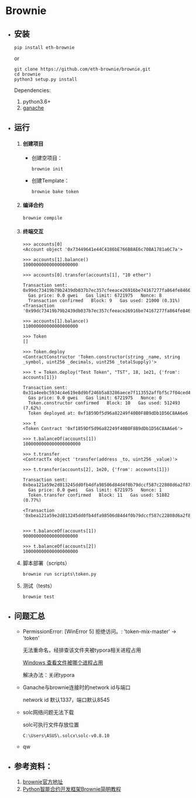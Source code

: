 # Brownie

- ## 安装

  ```
  pip install eth-brownie
  ```

  or

  ```
  git clone https://github.com/eth-brownie/brownie.git
  cd brownie
  python3 setup.py install
  ```

  Dependencies:

  1. python3.6+
  2. [ganache](https://github.com/trufflesuite/ganache)

- ## 运行

  1. #### 创建项目

     - 创建空项目：

       ```
       brownie init
       ```

     - 创建Template：

       ```
       brownie bake token
       ```

  2. #### 编译合约

     ```
     brownie compile
     ```

  3. #### 终端交互

     ```
     >>> accounts[0]
     <Account object '0x73449641e44C4186bE766B8AE6c70BA1781a6C7a'>
     
     >>> accounts[1].balance()
     100000000000000000000
     
     >>> accounts[0].transfer(accounts[1], "10 ether")
     
     Transaction sent: 0x99dc73419b79b2439db037b7ec357cfeeace26916be74167277fa864fe8466e6
       Gas price: 0.0 gwei   Gas limit: 6721975   Nonce: 8
       Transaction confirmed   Block: 9   Gas used: 21000 (0.31%)
     <Transaction '0x99dc73419b79b2439db037b7ec357cfeeace26916be74167277fa864fe8466e6'>
     
     >>> accounts[1].balance()
     110000000000000000000
     ```

     ```
     >>> Token
     []
     
     >>> Token.deploy
     <ContractConstructor 'Token.constructor(string _name, string _symbol, uint256 _decimals, uint256 _totalSupply)'>
     
     >>> t = Token.deploy("Test Token", "TST", 18, 1e21, {'from': accounts[1]})
     
     Transaction sent: 0x31a4eebc5934c4e619e8d9bf246b5a83286aece7f113552affbf5c7f04ced48a
       Gas price: 0.0 gwei   Gas limit: 6721975   Nonce: 0
       Token.constructor confirmed   Block: 10   Gas used: 512493 (7.62%)
       Token deployed at: 0xf1859Df5d96a82249f40B0F8B9dDb1D56C8AA6e6
     
     >>> t
     <Token Contract '0xf1859Df5d96a82249f40B0F8B9dDb1D56C8AA6e6'>
     
     >>> t.balanceOf(accounts[1])
     1000000000000000000000
     
     >>> t.transfer
     <ContractTx object 'transfer(address _to, uint256 _value)'>
     
     >>> t.transfer(accounts[2], 1e20, {'from': accounts[1]})
     
     Transaction sent: 0xbea121a59e2d813245dd0fb4dfa98506d84d4f0b79dccf587c22808d6a2f87e3
       Gas price: 0.0 gwei   Gas limit: 6721975   Nonce: 1
       Token.transfer confirmed   Block: 11   Gas used: 51882 (0.77%)
     
     <Transaction '0xbea121a59e2d813245dd0fb4dfa98506d84d4f0b79dccf587c22808d6a2f87e3'>
     
     
     >>> t.balanceOf(accounts[1])
     900000000000000000000
     
     >>> t.balanceOf(accounts[2])
     100000000000000000000
     ```

  4. 脚本部署（scripts）

     ```
     brownie run scripts\token.py
     ```

  5. 测试（tests）

     ```
     brownie test
     ```

     

- ## 问题汇总

  - PermissionError: [WinError 5] 拒绝访问。: 'token-mix-master' -> 'token'

    无法重命名，经排查该文件夹被typora相关进程占用

    [Windows 查看文件被哪个进程占用](https://blog.csdn.net/ALone_cat/article/details/118448109)

    解决办法：关闭typora

  - Ganache与brownie连接时的network id与端口

    network id 默认1337，端口默认8545

  - solc网络问题无法下载

    solc可执行文件存放位置

    ```
    C:\Users\ASUS\.solcx\solc-v0.8.10 
    ```

  - qw

  

- ## 参考资料：

  1. [brownie官方地址](https://github.com/eth-brownie/brownie)
  2. [Python智能合约开发框架Brownie简明教程](https://zhuanlan.zhihu.com/p/352593330)